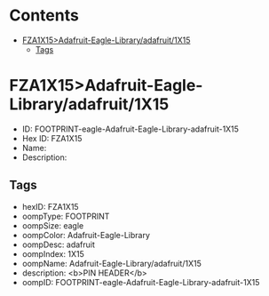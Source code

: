 



Contents
========

* [FZA1X15>Adafruit-Eagle-Library/adafruit/1X15](#fza1x15adafruit-eagle-libraryadafruit1x15)
	* [Tags](#tags)

# FZA1X15>Adafruit-Eagle-Library/adafruit/1X15

- ID: FOOTPRINT-eagle-Adafruit-Eagle-Library-adafruit-1X15
- Hex ID: FZA1X15
- Name: 
- Description: 

## Tags

- hexID: FZA1X15
- oompType: FOOTPRINT
- oompSize: eagle
- oompColor: Adafruit-Eagle-Library
- oompDesc: adafruit
- oompIndex: 1X15
- oompName: Adafruit-Eagle-Library/adafruit/1X15
- description: &lt;b&gt;PIN HEADER&lt;/b&gt;
- oompID: FOOTPRINT-eagle-Adafruit-Eagle-Library-adafruit-1X15
